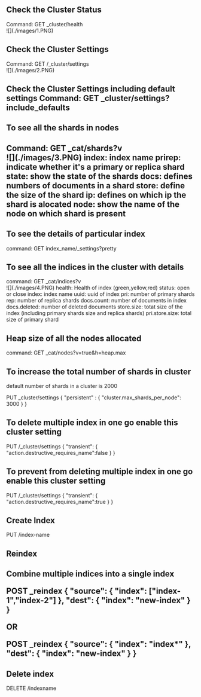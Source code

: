 <h2>Check the Cluster Status</h2>
Command: GET _cluster/health
<br>
![](./images/1.PNG)

<h2>Check the Cluster Settings</h2>
Command: GET /_cluster/settings
<br>![](./images/2.PNG)

<h2>Check the Cluster Settings including default settings
Command: GET _cluster/settings?include_defaults

<h2>To see all the shards in nodes<h2> 
Command: GET _cat/shards?v
<br>![](./images/3.PNG)
index: index name
prirep: indicate whether it's a primary or replica shard
state: show the state of the shards
docs: defines numbers of documents in a shard
store: define the size of the shard
ip: defines on which ip the shard is alocated
node: show the name of the node on which shard is present

<h2>To see the details of particular index</h2>
command: GET index_name/_settings?pretty

<h2>To see all the indices in the cluster with details</h2>
command: GET _cat/indices?v
<br>![](./images/4.PNG)
health: Health of index (green,yellow,red)
status: open or close
index: index name
uuid: uuid of index
pri: number of primary shards
rep: number of replica shards
docs.count: number of documents in index
docs.deleted: number of deleted documents
store.size: totat size of the index (including primary shards size and replica shards)
pri.store.size: total size of primary shard

<h2>Heap size of all the nodes allocated</h2>
command: GET _cat/nodes?v=true&h=heap.max

<h2>To increase the total number of shards in cluster</h2>
default number of shards in a cluster is 2000

PUT _cluster/settings
{
  "persistent" : {
    "cluster.max_shards_per_node": 3000
  }
}

<h2>To delete multiple index in one go enable this cluster setting</h2>

PUT /_cluster/settings
{
  "transient": {
	"action.destructive_requires_name":false
  }
}

<h2>To prevent from deleting multiple index in one go enable this cluster setting</h2>
PUT /_cluster/settings
{
  "transient": {
	"action.destructive_requires_name":true
  }
}

<h2>Create Index</h2>
PUT /index-name

<h2>Reindex<h2>
Combine multiple indices into a single index

POST _reindex
{
  "source": {
    "index": ["index-1","index-2"]
  },
  "dest": {
    "index": "new-index"
  }
}

OR

POST _reindex
{
  "source": {
    "index": "index*"
  },
  "dest": {
    "index": "new-index"
  }
}

<h2>Delete index</h2>
DELETE /indexname